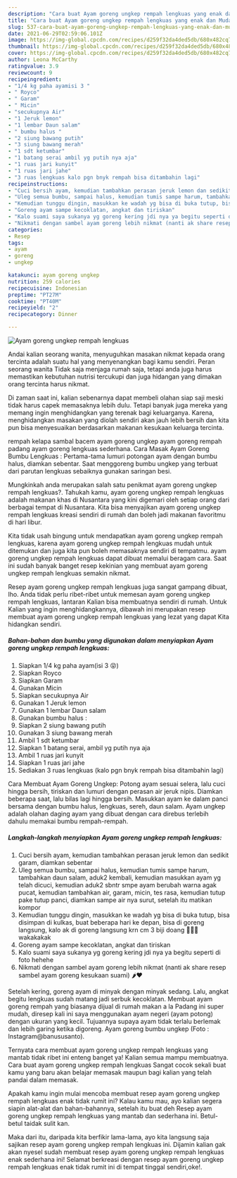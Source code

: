 ```yaml
---
description: "Cara buat Ayam goreng ungkep rempah lengkuas yang enak dan Mudah Dibuat"
title: "Cara buat Ayam goreng ungkep rempah lengkuas yang enak dan Mudah Dibuat"
slug: 537-cara-buat-ayam-goreng-ungkep-rempah-lengkuas-yang-enak-dan-mudah-dibuat
date: 2021-06-29T02:59:06.101Z
image: https://img-global.cpcdn.com/recipes/d259f32da4ded5db/680x482cq70/ayam-goreng-ungkep-rempah-lengkuas-foto-resep-utama.jpg
thumbnail: https://img-global.cpcdn.com/recipes/d259f32da4ded5db/680x482cq70/ayam-goreng-ungkep-rempah-lengkuas-foto-resep-utama.jpg
cover: https://img-global.cpcdn.com/recipes/d259f32da4ded5db/680x482cq70/ayam-goreng-ungkep-rempah-lengkuas-foto-resep-utama.jpg
author: Leona McCarthy
ratingvalue: 3.9
reviewcount: 9
recipeingredient:
- "1/4 kg paha ayamisi 3 "
- " Royco"
- " Garam"
- " Micin"
- "secukupnya Air"
- "1 Jeruk lemon"
- "1 lembar Daun salam"
- " bumbu halus "
- "2 siung bawang putih"
- "3 siung bawang merah"
- "1 sdt ketumbar"
- "1 batang serai ambil yg putih nya aja"
- "1 ruas jari kunyit"
- "1 ruas jari jahe"
- "3 ruas lengkuas kalo pgn bnyk rempah bisa ditambahin lagi"
recipeinstructions:
- "Cuci bersih ayam, kemudian tambahkan perasan jeruk lemon dan sedikit garam, diamkan sebentar"
- "Uleg semua bumbu, sampai halus, kemudian tumis sampe harum, tambahkan daun salam, aduk2 kembali, kemudian masukkan ayam yg telah dicuci, kemudian aduk2 sbntr smpe ayam berubah warna agak pucat, kemudian tambahkan air, garam, micin, tes rasa, kemudian tutup pake tutup panci, diamkan sampe air nya surut, setelah itu matikan kompor"
- "Kemudian tunggu dingin, masukkan ke wadah yg bisa di buka tutup, bisa disimpan di kulkas, buat beberapa hari ke depan, bisa di goreng langsung, kalo ak di goreng langsung krn cm 3 biji doang 🍗🍗🍗 wakakakak"
- "Goreng ayam sampe kecoklatan, angkat dan tiriskan"
- "Kalo suami saya sukanya yg goreng kering jdi nya ya begitu seperti di foto hehehe"
- "Nikmati dengan sambel ayam goreng lebih nikmat (nanti ak share resep sambel ayam goreng kesukaan suami) 🌶❤️"
categories:
- Resep
tags:
- ayam
- goreng
- ungkep

katakunci: ayam goreng ungkep 
nutrition: 259 calories
recipecuisine: Indonesian
preptime: "PT27M"
cooktime: "PT40M"
recipeyield: "2"
recipecategory: Dinner

---
```



![Ayam goreng ungkep rempah lengkuas](https://img-global.cpcdn.com/recipes/d259f32da4ded5db/680x482cq70/ayam-goreng-ungkep-rempah-lengkuas-foto-resep-utama.jpg)

Andai kalian seorang wanita, menyuguhkan masakan nikmat kepada orang tercinta adalah suatu hal yang menyenangkan bagi kamu sendiri. Peran seorang  wanita Tidak saja menjaga rumah saja, tetapi anda juga harus memastikan kebutuhan nutrisi tercukupi dan juga hidangan yang dimakan orang tercinta harus nikmat.

Di zaman  saat ini, kalian sebenarnya dapat membeli olahan siap saji meski tidak harus capek memasaknya lebih dulu. Tetapi banyak juga mereka yang memang ingin menghidangkan yang terenak bagi keluarganya. Karena, menghidangkan masakan yang diolah sendiri akan jauh lebih bersih dan kita pun bisa menyesuaikan berdasarkan makanan kesukaan keluarga tercinta. 

rempah kelapa sambal bacem ayam goreng ungkep ayam goreng rempah padang ayam goreng lengkuas sederhana. Cara Masak Ayam Goreng Bumbu Lengkuas : Pertama-tama lumuri potongan ayam dengan bumbu halus, diamkan sebentar. Saat menggoreng bumbu ungkep yang terbuat dari parutan lengkuas sebaiknya gunakan saringan besi.

Mungkinkah anda merupakan salah satu penikmat ayam goreng ungkep rempah lengkuas?. Tahukah kamu, ayam goreng ungkep rempah lengkuas adalah makanan khas di Nusantara yang kini digemari oleh setiap orang dari berbagai tempat di Nusantara. Kita bisa menyajikan ayam goreng ungkep rempah lengkuas kreasi sendiri di rumah dan boleh jadi makanan favoritmu di hari libur.

Kita tidak usah bingung untuk mendapatkan ayam goreng ungkep rempah lengkuas, karena ayam goreng ungkep rempah lengkuas mudah untuk ditemukan dan juga kita pun boleh memasaknya sendiri di tempatmu. ayam goreng ungkep rempah lengkuas dapat dibuat memalui beragam cara. Saat ini sudah banyak banget resep kekinian yang membuat ayam goreng ungkep rempah lengkuas semakin nikmat.

Resep ayam goreng ungkep rempah lengkuas juga sangat gampang dibuat, lho. Anda tidak perlu ribet-ribet untuk memesan ayam goreng ungkep rempah lengkuas, lantaran Kalian bisa membuatnya sendiri di rumah. Untuk Kalian yang ingin menghidangkannya, dibawah ini merupakan resep membuat ayam goreng ungkep rempah lengkuas yang lezat yang dapat Kita hidangkan sendiri.

<!--inarticleads1-->

##### Bahan-bahan dan bumbu yang digunakan dalam menyiapkan Ayam goreng ungkep rempah lengkuas:

1. Siapkan 1/4 kg paha ayam(isi 3 😝)
1. Siapkan  Royco
1. Siapkan  Garam
1. Gunakan  Micin
1. Siapkan secukupnya Air
1. Gunakan 1 Jeruk lemon
1. Gunakan 1 lembar Daun salam
1. Gunakan  bumbu halus :
1. Siapkan 2 siung bawang putih
1. Gunakan 3 siung bawang merah
1. Ambil 1 sdt ketumbar
1. Siapkan 1 batang serai, ambil yg putih nya aja
1. Ambil 1 ruas jari kunyit
1. Siapkan 1 ruas jari jahe
1. Sediakan 3 ruas lengkuas (kalo pgn bnyk rempah bisa ditambahin lagi)


Cara Membuat Ayam Goreng Ungkep: Potong ayam sesuai selera, lalu cuci hingga bersih, tiriskan dan lumuri dengan perasan air jeruk nipis. Diamkan beberapa saat, lalu bilas lagi hingga bersih. Masukkan ayam ke dalam panci bersama dengan bumbu halus, lengkuas, sereh, daun salam. Ayam ungkep adalah olahan daging ayam yang dibuat dengan cara direbus terlebih dahulu memakai bumbu rempah-rempah. 

<!--inarticleads2-->

##### Langkah-langkah menyiapkan Ayam goreng ungkep rempah lengkuas:

1. Cuci bersih ayam, kemudian tambahkan perasan jeruk lemon dan sedikit garam, diamkan sebentar
1. Uleg semua bumbu, sampai halus, kemudian tumis sampe harum, tambahkan daun salam, aduk2 kembali, kemudian masukkan ayam yg telah dicuci, kemudian aduk2 sbntr smpe ayam berubah warna agak pucat, kemudian tambahkan air, garam, micin, tes rasa, kemudian tutup pake tutup panci, diamkan sampe air nya surut, setelah itu matikan kompor
1. Kemudian tunggu dingin, masukkan ke wadah yg bisa di buka tutup, bisa disimpan di kulkas, buat beberapa hari ke depan, bisa di goreng langsung, kalo ak di goreng langsung krn cm 3 biji doang 🍗🍗🍗 wakakakak
1. Goreng ayam sampe kecoklatan, angkat dan tiriskan
1. Kalo suami saya sukanya yg goreng kering jdi nya ya begitu seperti di foto hehehe
1. Nikmati dengan sambel ayam goreng lebih nikmat (nanti ak share resep sambel ayam goreng kesukaan suami) 🌶❤️


Setelah kering, goreng ayam di minyak dengan minyak sedang. Lalu, angkat begitu lengkuas sudah matang jadi serbuk kecoklatan. Membuat ayam goreng rempah yang biasanya dijual di rumah makan a la Padang ini super mudah, diresep kali ini saya menggunakan ayam negeri (ayam potong) dengan ukuran yang kecil. Tujuannya supaya ayam tidak terlalu berlemak dan lebih garing ketika digoreng. Ayam goreng bumbu ungkep (Foto : Instagram@banususanto). 

Ternyata cara membuat ayam goreng ungkep rempah lengkuas yang mantab tidak ribet ini enteng banget ya! Kalian semua mampu membuatnya. Cara buat ayam goreng ungkep rempah lengkuas Sangat cocok sekali buat kamu yang baru akan belajar memasak maupun bagi kalian yang telah pandai dalam memasak.

Apakah kamu ingin mulai mencoba membuat resep ayam goreng ungkep rempah lengkuas enak tidak rumit ini? Kalau kamu mau, ayo kalian segera siapin alat-alat dan bahan-bahannya, setelah itu buat deh Resep ayam goreng ungkep rempah lengkuas yang mantab dan sederhana ini. Betul-betul taidak sulit kan. 

Maka dari itu, daripada kita berfikir lama-lama, ayo kita langsung saja sajikan resep ayam goreng ungkep rempah lengkuas ini. Dijamin kalian gak akan nyesel sudah membuat resep ayam goreng ungkep rempah lengkuas enak sederhana ini! Selamat berkreasi dengan resep ayam goreng ungkep rempah lengkuas enak tidak rumit ini di tempat tinggal sendiri,oke!.

